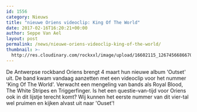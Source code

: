 ```yaml
---
id: 1556
category: Nieuws
title: "nieuwe Oriens videoclip: King Of The World"
date: 2017-02-16T16:20:21+00:00
author: Seppe Van Ael
layout: post
permalink: /news/nieuwe-oriens-videoclip-king-of-the-world/
thumbnail: >-
  http://res.cloudinary.com/rockxxl/image/upload/16602115_1267456686670566_5742757765173875333_o.png
---
```

De Antwerpse rockband Oriens brengt 4 maart hun nieuwe album 'Outset' uit. De band kwam vandaag aanzetten met een videoclip voor het nummer 'King Of The World'. Verwacht een mengeling van bands als Royal Blood, The White Stripes en Triggerfinger. Is het een questie-van-tijd voor Oriens ook in dit lijstje terecht komt? Wij kunnen het eerste nummer van dit vier-tal wel pruimen en kijken alvast uit naar 'Ouset'!
